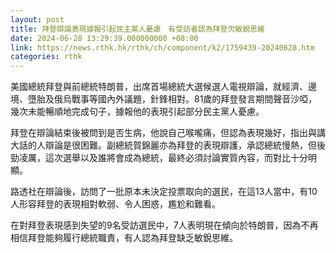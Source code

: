 ```yaml
---
layout: post
title: 拜登辯論表現據報引起民主黨人憂慮　有受訪者認為拜登欠敏銳思維
date: 2024-06-28 13:29:39.000000000 +08:00
link: https://news.rthk.hk/rthk/ch/component/k2/1759439-20240628.htm
categories: rthk
---
```


美國總統拜登與前總統特朗普，出席首場總統大選候選人電視辯論，就經濟、邊境、墮胎及俄烏戰事等國內外議題，針鋒相對。81歲的拜登發言期間聲音沙啞，幾次未能暢順地完成句子，據報他的表現引起部分民主黨人憂慮。

拜登在辯論結束後被問到是否生病，他說自己喉嚨痛，但認為表現幾好，指出與講大話的人辯論是很困難。副總統賀錦麗亦為拜登的表現辯護，承認總統慢熱，但後勁凌厲，這次選舉以及誰將會成為總統，最終必須討論實質內容，而對比十分明顯。

路透社在辯論後，訪問了一批原本未決定投票取向的選民，在這13人當中，有10人形容拜登的表現相對軟弱、令人困惑，尷尬和難看。

在對拜登表現感到失望的9名受訪選民中，7人表明現在傾向於特朗普，因為不再相信拜登能夠履行總統職責，有人認為拜登缺乏敏銳思維。

